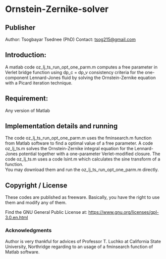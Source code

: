 # Ornstein-Zernike-solver

## Publisher
Author: Tsogbayar Tsednee (PhD)
Contact: tsog215@gmail.com

## Introduction: 

A matlab code oz_lj_ts_run_opt_one_parm.m computes a free parameter in Verlet bridge function using dp_c = dp_v consistency criteria for the one-component Lennard-Jones fluid by solving the Ornstein-Zernike equation with a Picard iteration technique. 

## Requirement: 
Any version of Matlab 

## Implementation details and running

The code oz_lj_ts_run_opt_one_parm.m uses the fminsearch.m function from Matlab software to find a optimal value of a free parameter. A code oz_lj_ts.m solves the Ornstein-Zernike integral equation for the Lennard-Jones potential together with a one-parameter Verlet-modified closure. The code oz_lj_ts.m  uses a code lsint.m which calculates the sine transform of a function.    
You may download them and run the oz_lj_ts_run_opt_one_parm.m directly. 

## Copyright / License 

These codes are published as freeware. Basically, you have the right to use them and modify any of them. 

Find the GNU General Public License at:
https://www.gnu.org/licenses/gpl-3.0.en.html
    
### Acknowledgments
Author is very thankful for advices of Professor T. Luchko at California State University, Northridge regarding to an usage of a fminsearch function of Matlab software. 






